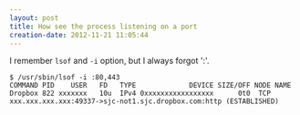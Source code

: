 ```yaml
---
layout: post
title: How see the process listening on a port
creation-date: 2012-11-21 11:05:44
---
```

I remember `lsof` and `-i` option, but I always forgot ':'.

    $ /usr/sbin/lsof -i :80,443
    COMMAND PID    USER   FD   TYPE             DEVICE SIZE/OFF NODE NAME
    Dropbox 822 xxxxxxx   10u  IPv4 0xxxxxxxxxxxxxxxxx      0t0  TCP xxx.xxx.xxx.xxx:49337->sjc-not1.sjc.dropbox.com:http (ESTABLISHED)
